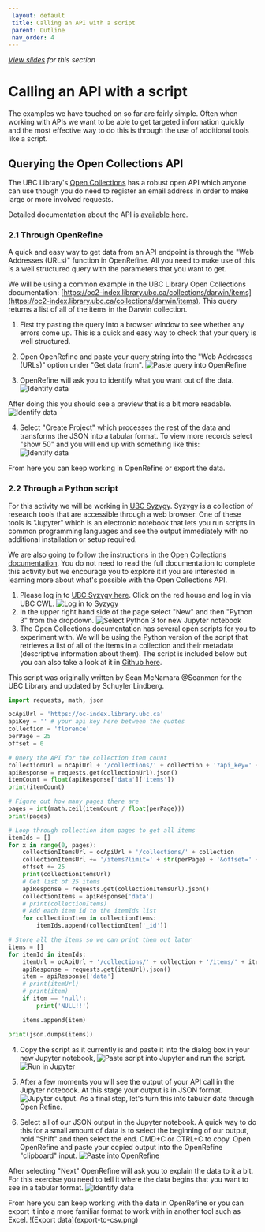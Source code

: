 ```yaml
---
 layout: default
 title: Calling an API with a script
 parent: Outline
 nav_order: 4
---
```


<em><a href="../slides/getting-started.html" target="_blank">View slides</a> for this section</em>

# Calling an API with a script
The examples we have touched on so far are fairly simple. Often when working with APIs we want to be able to get targeted information quickly and the most effective way to do this is through the use of additional tools like a script.

## Querying the Open Collections API
The UBC Library's [Open Collections](https://open.library.ubc.ca/) has a robust open API which anyone can use though you do need to register an email address in order to make large or more involved requests.

Detailed documentation about the API is [available here](https://open.library.ubc.ca/docs).

### 2.1 Through OpenRefine
A quick and easy way to get data from an API endpoint is through the "Web Addresses (URLs)" function in OpenRefine. All you need to make use of this is a well structured query with the parameters that you want to get.

We will be using a common example in the UBC Library Open Collections documentation: [https://oc2-index.library.ubc.ca/collections/darwin/items](https://oc2-index.library.ubc.ca/collections/darwin/items). This query returns a list of all of the items in the Darwin collection.

1. First try pasting the query into a browser window to see whether any errors come up. This is a quick and easy way to check that your query is well structured.

2. Open OpenRefine and paste your query string into the "Web Addresses (URLs)" option under "Get data from".
![Paste query into OpenRefine](openrefine-weburl-paste-query.png)

3. OpenRefine will ask you to identify what you want out of the data.
![Identify data](openrefine-weburl-id-data.png)

After doing this you should see a preview that is a bit more readable.
![Identify data](openrefine-weburl-preview.png)

4. Select "Create Project" which processes the rest of the data and transforms the JSON into a tabular format. To view more records select "show 50" and you will end up with something like this:  
![Identify data](openrefine-weburl-output.png)

From here you can keep working in OpenRefine or export the data.

### 2.2 Through a Python script

For this activity we will be working in [UBC Syzygy](https://ubc.syzygy.ca/). Syzygy is a collection of research tools that are accessible through a web browser. One of these tools is "Jupyter" which is an electronic notebook that lets you run scripts in common programming languages and see the output immediately with no additional installation or setup required.

We are also going to follow the instructions in the [Open Collections documentation](https://github.com/ubc-library/docs-open-collections-api/blob/master/scripts/all_items_from_a_collection/all_items_from_a_collection.py). You do not need to read the full documentation to complete this activity but we encourage you to explore it if you are interested in learning more about what's possible with the Open Collections API.

1. Please log in to [UBC Syzygy here](https://ubc.syzygy.ca/). Click on the red house and log in via UBC CWL.
![Log in to Syzygy](syzygy-login.png)
2. In the upper right hand side of the page select "New" and then "Python 3" from the dropdown.
![Select Python 3 for new Jupyter notebook](jupyter-python3-select.png)
3. The Open Collections documentation has several open scripts for you to experiment with. We will be using the Python version of the script that retrieves a list of all of the items in a collection and their metadata (descriptive information about them). The script is included below but you can also take a look at it in [Github here](https://github.com/ubc-library/docs-open-collections-api/blob/master/scripts/all_items_from_a_collection/all_items_from_a_collection.py).


This script was originally written by Sean McNamara @Seanmcn for the UBC Library and updated by Schuyler Lindberg.

~~~ python
import requests, math, json

ocApiUrl = 'https://oc-index.library.ubc.ca'
apiKey = '' # your api key here between the quotes
collection = 'florence'
perPage = 25
offset = 0

# Query the API for the collection item count
collectionUrl = ocApiUrl + '/collections/' + collection + '?api_key=' + apiKey
apiResponse = requests.get(collectionUrl).json()
itemCount = float(apiResponse['data']['items'])
print(itemCount)

# Figure out how many pages there are
pages = int(math.ceil(itemCount / float(perPage)))
print(pages)

# Loop through collection item pages to get all items
itemIds = []
for x in range(0, pages):
    collectionItemsUrl = ocApiUrl + '/collections/' + collection
    collectionItemsUrl += '/items?limit=' + str(perPage) + '&offset=' + str(offset) + '&api_key=' + apiKey
    offset += 25
    print(collectionItemsUrl)
    # Get list of 25 items
    apiResponse = requests.get(collectionItemsUrl).json()
    collectionItems = apiResponse['data']
    # print(collectionItems)
    # Add each item id to the itemIds list
    for collectionItem in collectionItems:
        itemIds.append(collectionItem['_id'])

# Store all the items so we can print them out later
items = []
for itemId in itemIds:
    itemUrl = ocApiUrl + '/collections/' + collection + '/items/' + itemId + '?api_key=' + apiKey
    apiResponse = requests.get(itemUrl).json()
    item = apiResponse['data']
    # print(itemUrl)
    # print(item)
    if item == 'null':
        print('NULL!!')

    items.append(item)

print(json.dumps(items))
~~~

4. Copy the script as it currently is and paste it into the dialog box in your new Jupyter notebook,
![Paste script into Jupyter](paste-into-jupyter.png)
and run the script.
![Run in Jupyter](run-jupyter.png)

5. After a few moments you will see the output of your API call in the Jupyter notebook. At this stage your output is in JSON format.
![Jupyter output](output-in-jupyter.png). As a final step, let's turn this into tabular data through Open Refine.

6. Select all of our JSON output in the Jupyter notebook. A quick way to do this for a small amount of data is to select the beginning of our output, hold "Shift" and then select the end. CMD+C or CTRL+C to copy. Open OpenRefine and paste your copied output into the OpenRefine "clipboard" input.
![Paste into OpenRefine](paste-into-openrefine.png)

After selecting "Next" OpenRefine will ask you to explain the data to it a bit. For this exercise you need to tell it where the data begins that you want to see in a tabular format.
![Identify data](openrefine-id-data.png)

From here you can keep working with the data in OpenRefine or you can export it into a more familiar format to work with in another tool such as Excel.
!(Export data](export-to-csv.png)
